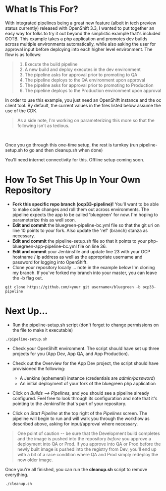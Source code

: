 # What Is This For?
With integrated pipelines being a great new feature (albeit in tech preview status currently) released with OpenShift 3.3, I wanted to put together an easy way for folks to try it out beyond the simplistic example that's included OOTB. This example takes a php application and promotes dev builds across multiple environments automatically, while also asking the user for approval input before deploying into each higher level environment. The flow is as follows:

> 1. Execute the build pipeline
> 2. A new build and deploy executes in the dev environment
> 3. The pipeline asks for approval prior to promoting to QA
> 4. The pipeline deploys to the QA environment upon approval
> 5. The pipeline asks for approval prior to promoting to Production
> 6. The pipeline deploys to the Production environment upon approval

In order to use this example, you just need an OpenShift instance and the oc client tool. By default, the current values in the files listed below assume the use of the CDK.
<br>
> As a side note, I'm working on parameterizing this more so that the following isn't as tedious.
<br>

Once you go through this one-time setup, the rest is turnkey (run pipeline-setup.sh to go and then cleanup.sh when done)

You'll need internet connectivity for this. Offline setup coming soon.

# How To Set This Up In Your Own Repository
+ __Fork this specific repo branch (ocp33-pipeline)!__ You'll want to be able to make code changes and roll them out across environments. The pipeline expects the app to be called 'bluegreen' for now. I'm hoping to parameterize this as well soon.
+ __Edit and commit__ the bluegreen-pipeline-bc.yml file so that the git uri on line 10 points to your fork. Also update the 'ref' (branch) stanza as necessary.
+ __Edit and commit__ the pipeline-setup.sh file so that it points to your php-bluegreen-app-pipeline-bc.yml file on line 36.
+ __Edit and commit__ your Jenkinsfile and update line 23 with your OCP hostname / ip address as well as the appropriate username and password for logging into OpenShift.
+ Clone your repository locally ... note in the example below I'm cloning my branch. If you've forked my branch into your master, you can leave the -b flag out.

```
git clone https://github.com/<your git username>/bluegreen -b ocp33-pipeline
```

# Next Up...

+ Run the pipeline-setup.sh script (don't forget to change permissions on the file to make it executable)

```
./pipeline-setup.sh
```

+ Check your OpenShift environment. The script should have set up three projects for you (App Dev, App QA, and App Production).
+ Check out the Overview for the App Dev project, the script should have provisioned the following:
	+ A Jenkins (ephemeral) instance (credentials are _admin/password_)
	+ An initial deployment of your fork of the bluegreen php application

+ Click on _Builds --> Pipelines_, and you should see a pipeline already configured. Feel free to look through its configuration and note that it's pointing to the Jenkinsfile that's part of your repository.
+ Click on _Start Pipeline_ at the top right of the _Pipelines_ screen. The pipeline will begin to run and will walk you through the workflow as described above, asking for input/approval where necessary.

> One point of caution -- be sure that the Development build completes and the image is pushed into the repository _before_ you approve a deployment into QA or Prod. If you approve into QA or Prod before the newly built image is pushed into the registry from Dev, you'll end up with a bit of a race condition where QA and Prod simply redeploy the now older image.

Once you're all finished, you can run the **cleanup.sh** script to remove everything.

```
./cleanup.sh
```
